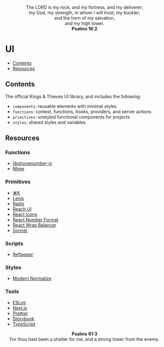 <p align="center">
The LORD is my rock, and my fortress, and my deliverer;
<br>
my God, my strength, in whom I will trust; my buckler,
<br>
and the horn of my salvation,
<br>
and my high tower.
<br>
<strong>Psalms 18:2</strong>
</p>

# UI

- [Contents](#contents)
- [Resources](#resources)

## Contents

The official Kings & Thieves UI library, and includes the following:

- `components`: reusable elements with minimal styles
- `functions`: context, functions, hooks, providers, and server actions
- `primitives`: unstyled functional components for projects
- `styles`: shared styles and variables

## Resources

### Functions

- [libphonenumber-js](https://catamphetamine.gitlab.io/libphonenumber-js)
- [Mime](https://github.com/broofa/mime)

### Primitives

- [⌘K](https://cmdk.paco.me)
- [Lenis](https://lenis.studiofreight.com)
- [Radix](https://www.radix-ui.com)
- [Reach UI](https://reach.tech)
- [React Icons](https://react-icons.github.io/react-icons)
- [React Number Format](https://s-yadav.github.io/react-number-format)
- [React Wrap Balancer](https://react-wrap-balancer.vercel.app)
- [Sonner](https://sonner.emilkowal.ski)

### Scripts

- [Reftagger](https://www.logos.com/reftagger)

### Styles

- [Modern Normalize](https://github.com/sindresorhus/modern-normalize)

### Tools

- [ESLint](https://eslint.org)
- [Next.js](https://nextjs.org)
- [Prettier](https://prettier.io)
- [Storybook](https://storybook.js.org)
- [TypeScript](https://www.typescriptlang.org)

<p align="center">
<strong>Psalms 61:3</strong>
<br>
For thou hast been a shelter for me, and a strong tower from the enemy.
</p>
